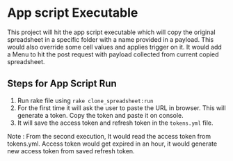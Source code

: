 # App script Executable
This project will hit the app script executable which will copy the original spreadsheet in a specific folder with a name provided in a payload.
This would also override some cell values and applies trigger on it. It would add a Menu to hit the post request with payload collected from current copied spreadsheet.

## Steps for App Script Run

1. Run rake file using `rake clone_spreadsheet:run`
2. For the first time it will ask the user to paste the URL in browser. This will generate a token. Copy the token and paste it on console.
3. It will save the access token and refresh token in the `tokens.yml` file.

Note : From the second execution, It would read the access token from tokens.yml. Access token would get expired in an hour, it would generate new access token from saved refresh token.
